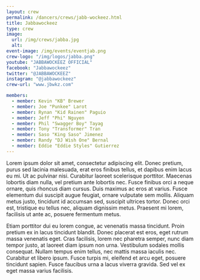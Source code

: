 ```yaml
---
layout: crew
permalink: /dancers/crews/jabb-wockeez.html
title: Jabbawockeez
type: crew
image: 
  url: /img/crews/jabba.jpg
  alt: 
event-image: /img/events/eventjab.png
crew-logo: "/img/logos/jabba.png"
youtube: "JABBAWOCKEEZ OFFICIAL"
facebook: "Jabbawockeez"
twitter: "@JABBAWOCKEEZ"
instagram: "@jabbawockeez"
crew-url: "www.jbwkz.com"

members:
  - member: Kevin "KB" Brewer
  - member: Joe "Punkee" Larot
  - member: Rynan "Kid Rainen" Paguio
  - member: Jeff "Phi" Nguyen
  - member: Phil "Swagger Boy" Tayag
  - member: Tony "Transformer" Tran
  - member: Saso "King Saso" Jimenez
  - member: Randy "DJ Wish One" Bernal
  - member: Eddie "Eddie Styles" Gutierrez
---
```


Lorem ipsum dolor sit amet, consectetur adipiscing elit. Donec pretium, purus sed lacinia malesuada, erat eros finibus tellus, et dapibus enim lacus eu mi. Ut ac pulvinar nisi. Curabitur laoreet scelerisque porttitor. Maecenas lobortis diam nulla, vel pretium ante lobortis nec. Fusce finibus orci a neque ornare, quis rhoncus diam cursus. Duis maximus ac eros at varius. Fusce elementum dui suscipit augue feugiat, ornare vulputate sem mollis. Aliquam metus justo, tincidunt id accumsan sed, suscipit ultrices tortor. Donec orci est, tristique eu tellus nec, aliquam dignissim metus. Praesent mi lorem, facilisis ut ante ac, posuere fermentum metus.

Etiam porttitor dui eu lorem congue, ac venenatis massa tincidunt. Proin pretium ex in lacus tincidunt blandit. Donec placerat est eros, eget rutrum massa venenatis eget. Cras facilisis, lorem nec pharetra semper, nunc diam tempor justo, at laoreet diam ipsum non urna. Vestibulum sodales mollis consequat. Nullam tempus enim tellus, nec mattis massa iaculis nec. Curabitur et libero ipsum. Fusce turpis mi, eleifend et arcu eget, posuere tincidunt sapien. Fusce faucibus urna a lacus viverra gravida. Sed vel ex eget massa varius facilisis.
